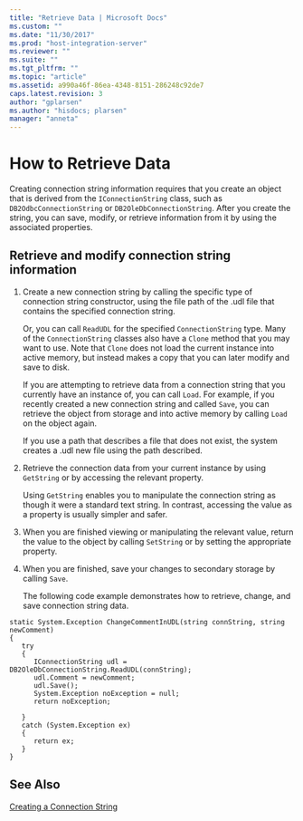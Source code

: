 ```yaml
---
title: "Retrieve Data | Microsoft Docs"
ms.custom: ""
ms.date: "11/30/2017"
ms.prod: "host-integration-server"
ms.reviewer: ""
ms.suite: ""
ms.tgt_pltfrm: ""
ms.topic: "article"
ms.assetid: a990a46f-86ea-4348-8151-286248c92de7
caps.latest.revision: 3
author: "gplarsen"
ms.author: "hisdocs; plarsen"
manager: "anneta"
---
```

# How to Retrieve Data
Creating connection string information requires that you create an object that is derived from the `IConnectionString` class, such as `DB2OdbcConnectionString` or `DB2OleDbConnectionString`. After you create the string, you can save, modify, or retrieve information from it by using the associated properties.  
  
## Retrieve and modify connection string information  
  
1. Create a new connection string by calling the specific type of connection string constructor, using the file path of the .udl file that contains the specified connection string.  
  
    Or, you can call `ReadUDL` for the specified `ConnectionString` type. Many of the `ConnectionString` classes also have a `Clone` method that you may want to use. Note that `Clone` does not load the current instance into active memory, but instead makes a copy that you can later modify and save to disk.  
  
    If you are attempting to retrieve data from a connection string that you currently have an instance of, you can call `Load`. For example, if you recently created a new connection string and called `Save`, you can retrieve the object from storage and into active memory by calling `Load` on the object again.  
  
    If you use a path that describes a file that does not exist, the system creates a .udl new file using the path described.  
  
2. Retrieve the connection data from your current instance by using `GetString` or by accessing the relevant property.  
  
    Using `GetString` enables you to manipulate the connection string as though it were a standard text string. In contrast, accessing the value as a property is usually simpler and safer.  
  
3. When you are finished viewing or manipulating the relevant value, return the value to the object by calling `SetString` or by setting the appropriate property.  
  
4. When you are finished, save your changes to secondary storage by calling `Save`.  
  
   The following code example demonstrates how to retrieve, change, and save connection string data.  
  
```  
static System.Exception ChangeCommentInUDL(string connString, string newComment)  
{  
   try  
   {  
      IConnectionString udl = DB2OleDbConnectionString.ReadUDL(connString);  
      udl.Comment = newComment;  
      udl.Save();  
      System.Exception noException = null;  
      return noException;  
  
   }  
   catch (System.Exception ex)  
   {  
      return ex;  
   }  
}  
```  
  
## See Also  
 [Creating a Connection String](../core/creating-a-connection-string1.md)   